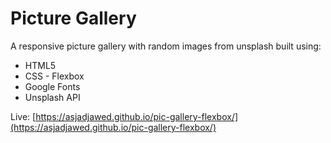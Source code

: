 # Picture Gallery

A responsive picture gallery with random images from unsplash built using:

* HTML5
* CSS - Flexbox
* Google Fonts
* Unsplash API

Live: [https://asjadjawed.github.io/pic-gallery-flexbox/](https://asjadjawed.github.io/pic-gallery-flexbox/)
